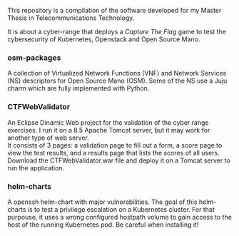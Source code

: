 
This repository is a compilation of the software developed for my Master Thesis in Telecommunications Technology.

It is about a cyber-range that deploys a *Capture The Flag* game to test the cybersecurity of Kubernetes, Openstack and Open Source Mano.

### osm-packages

A collection of Virtualized Network Functions (VNF) and Network Services (NS) descriptors for Open Source Mano (OSM). Some of the NS use a Juju charm which are fully implemented with Python.

### CTFWebValidator

An Eclipse Dinamic Web project for the validation of the cyber range exercises. I run it on a 8.5 Apache Tomcat server, but it may work for another type of web server.  
It consists of 3 pages: a validation page to fill out a form, a score page to view the test results, and a results page that lists the scores of all users.  
Download the CTFWebValidator.war file and deploy it on a Tomcat server to run the application.

### helm-charts

A openssh helm-chart with major vulnerabilities. The goal of this helm-charts is to test a privilege escalation on a Kubernetes cluster. For that purpouse, it uses a wrong configured hostpath volume to gain access to the host of the running Kubernetes pod. Be careful when installing it!
